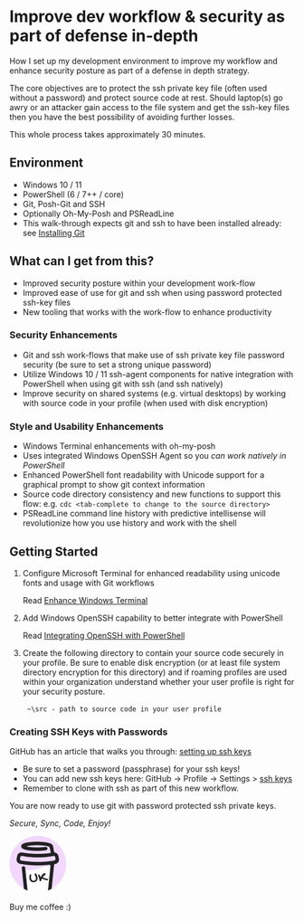 # Improve dev workflow & security as part of defense in-depth

How I set up my development environment to improve my workflow and enhance security posture as part of a defense in depth strategy.

The core objectives are to protect the ssh private key file (often used without a password) and protect source code at rest. Should laptop(s) go awry or an attacker gain access to the file system and get the ssh-key files then you have the best possibility of avoiding further losses.

This whole process takes approximately 30 minutes.

## Environment

- Windows 10 / 11
- PowerShell (6 / 7++ / core)
- Git, Posh-Git and SSH
- Optionally Oh-My-Posh and PSReadLine
- This walk-through expects git and ssh to have been installed already: see [Installing Git](https://git-scm.com/book/en/v2/Getting-Started-Installing-Git)

## What can I get from this?

- Improved security posture within your development work-flow
- Improved ease of use for git and ssh when using password protected ssh-key files
- New tooling that works with the work-flow to enhance productivity

### Security Enhancements

- Git and ssh work-flows that make use of ssh private key file password security (be sure to set a strong unique password)
- Utilize Windows 10 / 11 ssh-agent components for native integration with PowerShell when using git with ssh (and ssh natively)
- Improve security on shared systems (e.g. virtual desktops) by working with source code in your profile (when used with disk encryption)

### Style and Usability Enhancements

- Windows Terminal enhancements with oh-my-posh
- Uses integrated Windows OpenSSH Agent so you _can work natively in PowerShell_
- Enhanced PowerShell font readability with Unicode support for a graphical prompt to show git context information
- Source code directory consistency and new functions to support this flow: e.g. ```cdc <tab-complete to change to the source directory>```
- PSReadLine command line history with predictive intellisense will revolutionize how you use history and work with the shell

## Getting Started

1. Configure Microsoft Terminal for enhanced readability using unicode fonts and usage with Git workflows

    Read [Enhance Windows Terminal](/terminal/readme.md)

1. Add Windows OpenSSH capability to better integrate with PowerShell

   Read [Integrating OpenSSH with PowerShell](/pwsh/readme.md)

1. Create the following directory to contain your source code securely in your profile. Be sure to enable disk encryption (or at least file system directory encryption for this directory) and if roaming profiles are used within your organization understand whether your user profile is right for your security posture.

   ```text
    ~\src - path to source code in your user profile
   ```

### Creating SSH Keys with Passwords

GitHub has an article that walks you through: [setting up ssh keys](https://docs.github.com/en/authentication/connecting-to-github-with-ssh/generating-a-new-ssh-key-and-adding-it-to-the-ssh-agent)

- Be sure to set a password (passphrase) for your ssh keys!
- You can add new ssh keys here: GitHub -> Profile -> Settings > [ssh keys](https://github.com/settings/keys)
- Remember to clone with ssh as part of this new workflow.
  
You are now ready to use git with password protected ssh private keys.

*Secure, Sync, Code, Enjoy!*

[![Buy me a coffee!](img/bmc.jpg)](https://www.buymeacoffee.com/ukbendavies)

Buy me coffee :)
